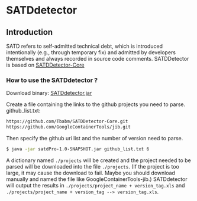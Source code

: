 # SATDdetector
## Introduction
SATD refers to self-admitted technical debt, which is introduced intentionally (e.g., through temporary fix) and admitted by developers themselves and always recorded in source code comments. SATDDetector is based on [SATDDetector-Core](https://github.com/Tbabm/SATDDetector-Core)

### How to use the SATDdetector ?
Download binary: [SATDdetector.jar](https://github.com/ThJoker/SATDdetector/releases)

Create a file containing the links to the github projects you need to parse. 
github_list.txt:
```bash
https://github.com/Tbabm/SATDDetector-Core.git
https://github.com/GoogleContainerTools/jib.git
```


Then specify the github uri list and the number of version need to parse.
```bash
$ java -jar satdPro-1.0-SNAPSHOT.jar github_list.txt 6
```

A dictionary named `./projects` will be created and the project needed to be parsed will be downloaded into the file `./projects`.
(If the project is too large, it may cause the download to fail. Maybe you should download manually and named the file like GoogleContainerTools-jib.)
SATDdetector will output the results in `./projects/project_name + version_tag.xls` and `./projects/project_name + version_tag --> version_tag.xls`.
